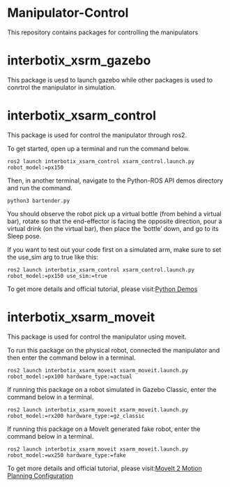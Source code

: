 # Manipulator-Control
This repository contains packages for controlling the manipulators

# interbotix_xsrm_gazebo
This package is uesd to launch gazebo while other packages is used to conrtrol the manipulator in simulation.

# interbotix_xsarm_control
This package is used for control the manipulator through ros2.

To get started, open up a terminal and run the command below.
```console
ros2 launch interbotix_xsarm_control xsarm_control.launch.py robot_model:=px150
```
Then, in another terminal, navigate to the Python-ROS API demos directory and run the command.
```console
python3 bartender.py
```
You should observe the robot pick up a virtual bottle (from behind a virtual bar), rotate so that the end-effector is facing the opposite direction, pour a virtual drink (on the virtual bar), then place the ‘bottle’ down, and go to its Sleep pose.

If you want to test out your code first on a simulated arm, make sure to set the use_sim arg to true like this:
```console
ros2 launch interbotix_xsarm_control xsarm_control.launch.py robot_model:=px150 use_sim:=true
```

To get more details and official tutorial, please visit:[Python Demos](https://docs.trossenrobotics.com/interbotix_xsarms_docs/ros2_packages/python_demos.html)

# interbotix_xsarm_moveit
This package is used for control the manipulator using moveit.

To run this package on the physical robot, connected the manipulator and then enter the command below in a terminal.
```console
ros2 launch interbotix_xsarm_moveit xsarm_moveit.launch.py robot_model:=px100 hardware_type:=actual
```

If running this package on a robot simulated in Gazebo Classic, enter the command below in a terminal.
```console
ros2 launch interbotix_xsarm_moveit xsarm_moveit.launch.py robot_model:=rx200 hardware_type:=gz_classic
```


If running this package on a MoveIt generated fake robot, enter the command below in a terminal.
```console
ros2 launch interbotix_xsarm_moveit xsarm_moveit.launch.py robot_model:=wx250 hardware_type:=fake
```

To get more details and official tutorial, please visit:[MoveIt 2 Motion Planning Configuration](https://docs.trossenrobotics.com/interbotix_xsarms_docs/ros2_packages/moveit_motion_planning_configuration.html)
